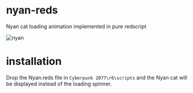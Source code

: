 # nyan-reds
Nyan cat loading animation implemented in pure redscript

![nyan](https://user-images.githubusercontent.com/11986158/144129822-f54e4d03-b830-4627-bc7e-abcb8e9cb199.gif)

# installation
Drop the Nyan.reds file in `Cyberpunk 2077\r6\scripts` and the Nyan cat will be displayed instead of the loading spinner.
